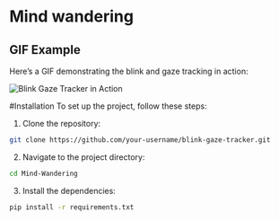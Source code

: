 # Mind wandering

## GIF Example
Here’s a GIF demonstrating the blink and gaze tracking in action:

![Blink Gaze Tracker in Action](video_example.gif)

#Installation
To set up the project, follow these steps:

1. Clone the repository:
```bash
git clone https://github.com/your-username/blink-gaze-tracker.git
```
2. Navigate to the project directory:
```bash
cd Mind-Wandering
```
3. Install the dependencies:
```bash
pip install -r requirements.txt
```
